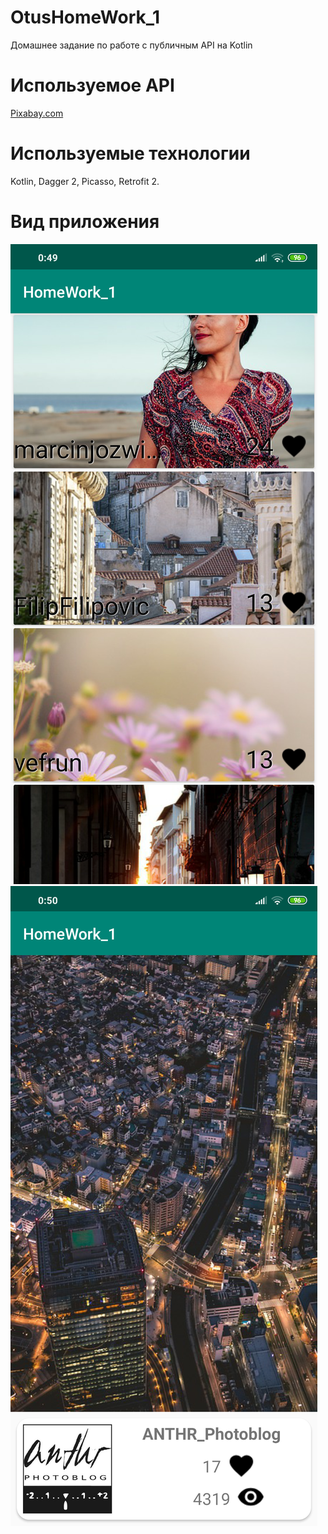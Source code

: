 # OtusHomeWork_1
Домашнее задание  по работе с публичным API на Kotlin
# Используемое API
[Pixabay.com](https://pixabay.com/api/docs/)
# Используемые технологии
Kotlin, Dagger 2, Picasso, Retrofit 2.
# Вид приложения
![Список элементов](Screenshot_2019-07-24-00-49-41-687_com.bonusgaming.homework_1.png "Список элементов")
![Отдельный элмент](Screenshot_2019-07-24-00-50-02-384_com.bonusgaming.homework_1.png "Отдельный элмент")

